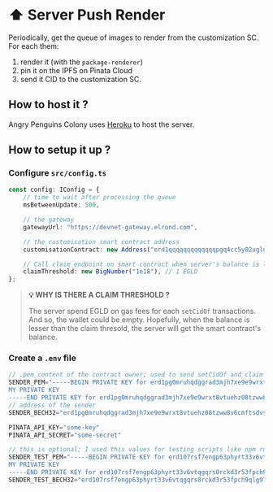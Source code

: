 # ⬆️ Server Push Render

Periodically, get the queue of images to render from the customization SC. 
For each them:

1. render it (with the `package-renderer`)
2. pin it on the IPFS on Pinata Cloud
3. send it CID to the customization SC.

## How to host it ?

Angry Penguins Colony uses [Heroku](https://www.heroku.com/) to host the server.

## How to setup it up ?

### Configure `src/config.ts`

```typescript
const config: IConfig = {
    // time to wait after processing the queue
    msBetweenUpdate: 500, 

    // the gateway
    gatewayUrl: "https://devnet-gateway.elrond.com", 

    // the customisation smart contract address
    customisationContract: new Address("erd1qqqqqqqqqqqqqpgq4cc5y02uglu0fu2v7vkrnctc89jn2pgzsdvspx4u4x"), 

    // Call claim endpoint on smart contract when server's balance is lesser than this thresold
    claimThreshold: new BigNumber("1e18"), // 1 EGLD
};
```

> **💡 WHY IS THERE A CLAIM THRESHOLD ?**
>
> The server spend EGLD on gas fees for each `setCidOf` transactions. And so, the wallet could be empty.
> Hopefully, when the balance is lesser than the claim thresold, the server will get the smart contract's balance.

### Create a `.env` file

```rust
// .pem content of the contract owner; used to send setCidOf and claim transaction
SENDER_PEM="-----BEGIN PRIVATE KEY for erd1pg0mruhqdggrad3mjh7xe9e9wrxt8vtuehz08tzww8v6cmftsdvs9d2gh8-----
MY PRIVATE KEY
-----END PRIVATE KEY for erd1pg0mruhqdggrad3mjh7xe9e9wrxt8vtuehz08tzww8v6cmftsdvs9d2gh8-----"
// address of the sender
SENDER_BECH32="erd1pg0mruhqdggrad3mjh7xe9e9wrxt8vtuehz08tzww8v6cmftsdvs9d2gh8"

PINATA_API_KEY="some-key"
PINATA_API_SECRET="some-secret"

// this is optional; I used this values for testing scripts like npm run send:renderImage
SENDER_TEST_PEM="-----BEGIN PRIVATE KEY for erd107rsf7engp63phyrt33v6vtqgqrs0rckd3r53fpch9qlg97g60cqmz5t29
MY PRIVATE KEY
-----END PRIVATE KEY for erd107rsf7engp63phyrt33v6vtqgqrs0rckd3r53fpch9qlg97g60cqmz5t29-----"
SENDER_TEST_BECH32="erd107rsf7engp63phyrt33v6vtqgqrs0rckd3r53fpch9qlg97g60cqmz5t29"
```

